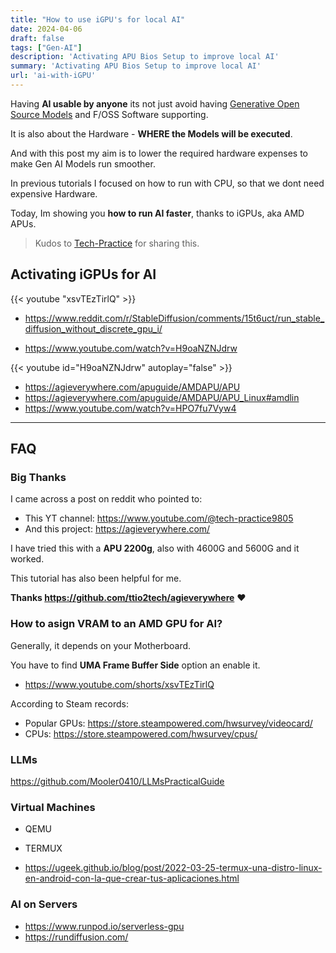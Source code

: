 ```yaml
---
title: "How to use iGPU's for local AI" 
date: 2024-04-06
draft: false
tags: ["Gen-AI"]
description: 'Activating APU Bios Setup to improve local AI'
summary: 'Activating APU Bios Setup to improve local AI'
url: 'ai-with-iGPU'
---
```


<!-- Doesn't ROCm support AMD's integrated GPU (APU)? #2216
https://github.com/ROCm/ROCm/issues/2216 -->

Having **AI usable by anyone** its not just avoid having [Generative Open Source Models](https://fossengineer.com/tags/gen-ai/) and F/OSS Software supporting.

It is also about the Hardware - **WHERE the Models will be executed**.

And with this post my aim is to lower the required hardware expenses to make Gen AI Models run smoother.

In previous tutorials I focused on how to run with CPU, so that we dont need expensive Hardware.

Today, Im showing you **how to run AI faster**, thanks to iGPUs, aka AMD APUs.

> Kudos to [Tech-Practice](#big-thanks) for sharing this.

## Activating iGPUs for AI

<!-- https://youtube.com/shorts/xsvTEzTirlQ -->

{{< youtube "xsvTEzTirlQ" >}}


* <https://www.reddit.com/r/StableDiffusion/comments/15t6uct/run_stable_diffusion_without_discrete_gpu_i/>

* https://www.youtube.com/watch?v=H9oaNZNJdrw

{{< youtube id="H9oaNZNJdrw" autoplay="false" >}}

* <https://agieverywhere.com/apuguide/AMDAPU/APU>
* <https://agieverywhere.com/apuguide/AMDAPU/APU_Linux#amdlin>
* <https://www.youtube.com/watch?v=HPO7fu7Vyw4>

---

## FAQ

### Big Thanks

I came across a post on reddit who pointed to:

* This YT channel: <https://www.youtube.com/@tech-practice9805>
* And this project: <https://agieverywhere.com/>

I have tried this with a **APU 2200g**, also with 4600G and 5600G and it worked.

This tutorial has also been helpful for me.

**Thanks https://github.com/ttio2tech/agieverywhere** ❤️

### How to asign VRAM to an AMD GPU for AI?

Generally, it depends on your Motherboard.

You have to find **UMA Frame Buffer Side** option an enable it.

* https://www.youtube.com/shorts/xsvTEzTirlQ


According to Steam records:
* Popular GPUs: <https://store.steampowered.com/hwsurvey/videocard/>
* CPUs: <https://store.steampowered.com/hwsurvey/cpus/>

### LLMs

<https://github.com/Mooler0410/LLMsPracticalGuide>


<!-- ### What can I use to run BIG AI Models?

* RunPOD
( simplepod.ai)
* MassedCompute -->

### Virtual Machines

* QEMU

* TERMUX

* https://ugeek.github.io/blog/post/2022-03-25-termux-una-distro-linux-en-android-con-la-que-crear-tus-aplicaciones.html


### AI on Servers

* https://www.runpod.io/serverless-gpu
* https://rundiffusion.com/